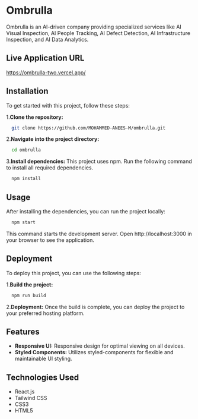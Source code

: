 
# Ombrulla

Ombrulla is an AI-driven company providing specialized services like AI Visual Inspection, AI People Tracking, AI Defect Detection, AI Infrastructure Inspection, and AI Data Analytics.


## Live Application URL

https://ombrulla-two.vercel.app/
## Installation

To get started with this project, follow these steps:

1.**Clone the repository:**
```bash
  git clone https://github.com/MOHAMMED-ANEES-M/ombrulla.git
```
2.**Navigate into the project directory:**
```bash
  cd ombrulla
```
3.**Install dependencies:** This project uses npm. Run the following command to install all required dependencies.
```bash
  npm install
```

## Usage
After installing the dependencies, you can run the project locally:
```bash
  npm start
```
This command starts the development server. Open http://localhost:3000 in your browser to see the application.

## Deployment
To deploy this project, you can use the following steps:

1.**Build the project:**
```bash
  npm run build
``` 

2.**Deployment:** Once the build is complete, you can deploy the project to your preferred hosting platform.
## Features

- **Responsive UI:** Responsive design for optimal viewing on all devices.
- **Styled Components:** Utilizes styled-components for flexible and maintainable UI styling.


## Technologies Used

- React.js
- Tailwind CSS
- CSS3
- HTML5

